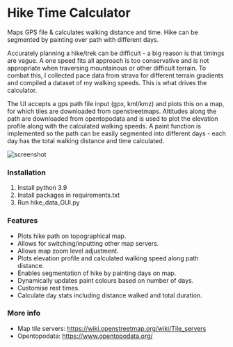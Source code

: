 # Hike Time Calculator
Maps GPS file &amp; calculates walking distance and time. Hike can be segmented by painting over path with different days.

Accurately planning a hike/trek can be difficult - a big reason is that timings are vague. A one speed fits all approach is too conservative and is not appropriate when traversing mountainous or other difficult terrain. To combat this, I collected pace data from strava for different terrain gradients and compiled a dataset of my walking speeds. This is what drives the calculator.

The UI accepts a gps path file input (gpx, kml/kmz) and plots this on a map, for which tiles are downloaded from openstreetmaps. Altitudes along the path are downloaded from opentopodata and is used to plot the elevation profile along with the calculated walking speeds.
A paint function is implemented so the path can be easily segmented into different days - each day has the total walking distance and time calculated.

![screenshot](https://user-images.githubusercontent.com/79290428/157776701-76731c42-f395-44a4-b549-1a682448f0b6.png)

### Installation
1. Install python 3.9
2. Install packages in requirements.txt
3. Run hike_data_GUI.py

### Features
- Plots hike path on topographical map.
- Allows for switching/inputting other map servers.
- Allows map zoom level adjustment.
- Plots elevation profile and calculated walking speed along path distance.
- Enables segmentation of hike by painting days on map.
- Dynamically updates paint colours based on number of days.
- Customise rest times.
- Calculate day stats including distance walked and total duration.

### More info
- Map tile servers: https://wiki.openstreetmap.org/wiki/Tile_servers
- Opentopodata: https://www.opentopodata.org/
